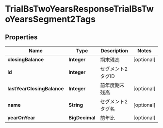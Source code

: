 

# TrialBsTwoYearsResponseTrialBsTwoYearsSegment2Tags


## Properties

| Name | Type | Description | Notes |
|------------ | ------------- | ------------- | -------------|
|**closingBalance** | **Integer** | 期末残高 |  [optional] |
|**id** | **Integer** | セグメント2タグID |  |
|**lastYearClosingBalance** | **Integer** | 前年度期末残高 |  [optional] |
|**name** | **String** | セグメント2タグ名 |  [optional] |
|**yearOnYear** | **BigDecimal** | 前年比 |  [optional] |



